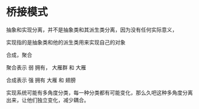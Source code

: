 # 桥接模式

抽象和实现分离，并不是抽象类和其派生类分离，因为没有任何实际意义，

实现指的是抽象类和他的派生类用来实现自己的对象


合成，聚合

聚合表示 弱 拥有， 大雁群  和  大雁

合成表示 强 拥有   大雁  和 翅膀

实现系统可能有多角度分类，每一种分类都有可能变化，那么久吧这种多角度分离出来，让他们独立变化，减少耦合。

